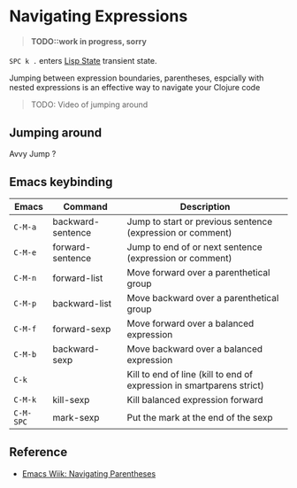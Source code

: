 # Navigating Expressions

> #### TODO::work in progress, sorry
`SPC k .` enters [Lisp State](/structural-editing/lisp-state.html) transient state.

Jumping between expression boundaries, parentheses, espcially with nested expressions is an effective way to navigate your Clojure code



> TODO: Video of jumping around


## Jumping around

Avvy Jump ?




## Emacs keybinding

| Emacs     | Command           | Description                                                           |
|-----------|-------------------|-----------------------------------------------------------------------|
| `C-M-a`   | backward-sentence | Jump to start or previous sentence (expression or comment)            |
| `C-M-e`   | forward-sentence  | Jump to end of or next sentence (expression or comment)               |
| `C-M-n`   | forward-list      | Move forward over a parenthetical group                               |
| `C-M-p`   | backward-list     | Move backward over a parenthetical group                              |
| `C-M-f`   | forward-sexp      | Move forward over a balanced expression                               |
| `C-M-b`   | backward-sexp     | Move backward over a balanced expression                              |
| `C-k`     |                   | Kill to end of line (kill to end of expression in smartparens strict) |
| `C-M-k`   | kill-sexp         | Kill balanced expression forward                                      |
| `C-M-SPC` | mark-sexp         | Put the mark at the end of the sexp                                   |


## Reference

* [Emacs Wiik: Navigating Parentheses](https://www.emacswiki.org/emacs/NavigatingParentheses)
